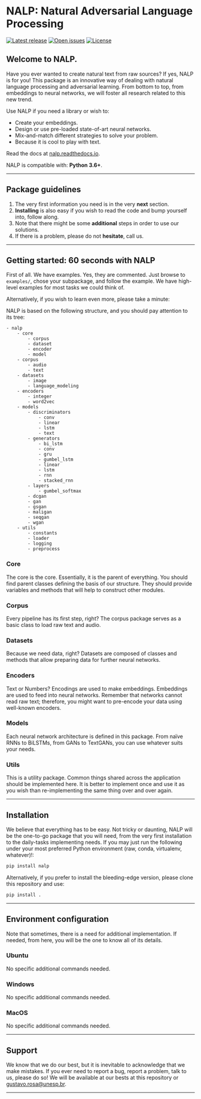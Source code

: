 # NALP: Natural Adversarial Language Processing

[![Latest release](https://img.shields.io/github/release/gugarosa/nalp.svg)](https://github.com/gugarosa/nalp/releases)
[![Open issues](https://img.shields.io/github/issues/gugarosa/nalp.svg)](https://github.com/gugarosa/nalp/issues)
[![License](https://img.shields.io/github/license/gugarosa/nalp.svg)](https://github.com/gugarosa/nalp/blob/master/LICENSE)

## Welcome to NALP.

Have you ever wanted to create natural text from raw sources? If yes, NALP is for you! This package is an innovative way of dealing with natural language processing and adversarial learning. From bottom to top, from embeddings to neural networks, we will foster all research related to this new trend.

Use NALP if you need a library or wish to:
* Create your embeddings.
* Design or use pre-loaded state-of-art neural networks.
* Mix-and-match different strategies to solve your problem.
* Because it is cool to play with text.

Read the docs at [nalp.readthedocs.io](https://nalp.readthedocs.io).

NALP is compatible with: **Python 3.6+**.

---

## Package guidelines

1. The very first information you need is in the very **next** section.
2. **Installing** is also easy if you wish to read the code and bump yourself into, follow along.
3. Note that there might be some **additional** steps in order to use our solutions.
4. If there is a problem, please do not **hesitate**, call us.

---

## Getting started: 60 seconds with NALP

First of all. We have examples. Yes, they are commented. Just browse to `examples/`, chose your subpackage, and follow the example. We have high-level examples for most tasks we could think of.

Alternatively, if you wish to learn even more, please take a minute:

NALP is based on the following structure, and you should pay attention to its tree:

```
- nalp
    - core
        - corpus
        - dataset
        - encoder
        - model
    - corpus
        - audio
        - text
    - datasets
        - image
        - language_modeling
    - encoders
        - integer
        - word2vec
    - models
        - discriminators
            - conv
            - linear
            - lstm
            - text
        - generators
            - bi_lstm
            - conv
            - gru
            - gumbel_lstm
            - linear
            - lstm
            - rnn
            - stacked_rnn
        - layers
            - gumbel_softmax
        - dcgan
        - gan
        - gsgan
        - maligan
        - seqgan
        - wgan
    - utils
        - constants
        - loader
        - logging
        - preprocess
```

### Core

The core is the core. Essentially, it is the parent of everything. You should find parent classes defining the basis of our structure. They should provide variables and methods that will help to construct other modules.

### Corpus

Every pipeline has its first step, right? The corpus package serves as a basic class to load raw text and audio.

### Datasets

Because we need data, right? Datasets are composed of classes and methods that allow preparing data for further neural networks.

### Encoders

Text or Numbers? Encodings are used to make embeddings. Embeddings are used to feed into neural networks. Remember that networks cannot read raw text; therefore, you might want to pre-encode your data using well-known encoders.

### Models

Each neural network architecture is defined in this package. From naïve RNNs to BiLSTMs, from GANs to TextGANs, you can use whatever suits your needs.

### Utils

This is a utility package. Common things shared across the application should be implemented here. It is better to implement once and use it as you wish than re-implementing the same thing over and over again.

---

## Installation

We believe that everything has to be easy. Not tricky or daunting, NALP will be the one-to-go package that you will need, from the very first installation to the daily-tasks implementing needs. If you may just run the following under your most preferred Python environment (raw, conda, virtualenv, whatever)!:

```Python
pip install nalp
```

Alternatively, if you prefer to install the bleeding-edge version, please clone this repository and use:

```Python
pip install .
```

---

## Environment configuration

Note that sometimes, there is a need for additional implementation. If needed, from here, you will be the one to know all of its details.

### Ubuntu

No specific additional commands needed.

### Windows

No specific additional commands needed.

### MacOS

No specific additional commands needed.

---

## Support

We know that we do our best, but it is inevitable to acknowledge that we make mistakes. If you ever need to report a bug, report a problem, talk to us, please do so! We will be available at our bests at this repository or gustavo.rosa@unesp.br.

---
